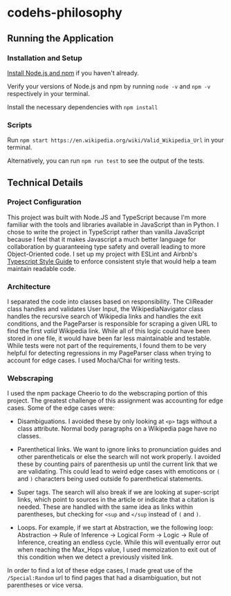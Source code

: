 # codehs-philosophy

## Running the Application

### Installation and Setup

[Install Node.js and npm](https://docs.npmjs.com/downloading-and-installing-node-js-and-npm#using-a-node-version-manager-to-install-nodejs-and-npm) if you haven't already.

Verify your versions of Node.js and npm by running `node -v` and `npm -v` respectively in your terminal.

Install the necessary dependencies with `npm install`

### Scripts

Run `npm start https://en.wikipedia.org/wiki/Valid_Wikipedia_Url` in your terminal.

Alternatively, you can run `npm run test` to see the output of the tests.

## Technical Details

### Project Configuration

This project was built with Node.JS and TypeScript because I'm more familiar with the tools and libraries available in JavaScript than in Python. I chose to write the project in TypeScript rather than vanilla JavaScript because I feel that it makes Javascript a much better language for collaboration by guaranteeing type safety and overall leading to more Object-Oriented code. I set up my project with ESLint and Airbnb's [Typescript Style Guide](https://github.com/airbnb/javascript) to enforce consistent style that would help a team maintain readable code.

### Architecture

I separated the code into classes based on responsibility. The CliReader class handles and validates User Input, the WikipediaNavigator class handles the recursive search of Wikipedia links and handles the exit conditions, and the PageParser is responsible for scraping a given URL to find the first _valid_ Wikipedia link. While all of this logic could have been stored in one file, it would have been far less maintainable and testable. While tests were not part of the requirements, I found them to be very helpful for detecting regressions in my PageParser class when trying to account for edge cases. I used Mocha/Chai for writing tests.

### Webscraping

I used the npm package Cheerio to do the webscraping portion of this project. The greatest challenge of this assignment was accounting for edge cases. Some of the edge cases were:

- Disambiguations. I avoided these by only looking at `<p>` tags without a class attribute. Normal body paragraphs on a Wikipedia page have no classes.

- Parenthetical links. We want to ignore links to pronunciation guides and other parentheticals or else the search will not work properly. I avoided these by counting pairs of parenthesis up until the current link that we are validating. This could lead to weird edge cases with emoticons or `(` and `)` characters being used outside fo parenthetical statements.

- Super tags. The search will also break if we are looking at super-script links, which point to sources in the article or indicate that a citation is needed. These are handled with the same idea as links within parentheses, but checking for `<sup` and `</sup` instead of `(` and `)`.

- Loops. For example, if we start at Abstraction, we the following loop: Abstraction &rarr; Rule of Inference &rarr; Logical Form &rarr; Logic &rarr; Rule of Inference, creating an endless cycle. While this will eventually error out when reaching the Max_Hops value, I used memoization to exit out of this condition when we detect a previously visited link.

In order to find a lot of these edge cases, I made great use of the `/Special:Random` url to find pages that had a disambiguation, but not parentheses or vice versa.
